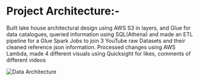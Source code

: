 # Project Architecture:-


Built lake house architectural design using AWS S3 in layers, and Glue for data catalogues, queried information using SQL(Athena) and made an ETL pipeline for a Glue Spark Jobs to join 3 YouTube raw Datasets and their cleaned reference json information. Processed changes using AWS Lambda, made 4 different visuals using Quicksight for likes, comments of different videos



![Data Architecture](https://user-images.githubusercontent.com/89546195/209451926-a813e614-5cc4-4c62-9cb4-47a86d813705.jpg)
